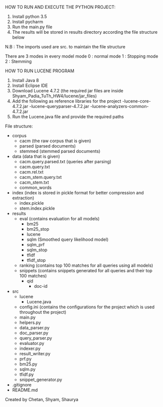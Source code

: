 HOW TO RUN AND EXECUTE THE PYTHON PROJECT:
1) Install python 3.5
2) Install pycharm
3) Run the main.py file
4) The results will be stored in results directory according the file structure below

N.B : The imports used are src. to maintain the file structure

There are 3 modes in every model
mode 0 : normal
mode 1 : Stopping
mode 2 : Stemming


HOW TO RUN LUCENE PROGRAM
1) Install Java 8
2) Install Eclipse IDE
3) Download Lucene 4.7.2 (the required jar files are inside Shyam_Padia_TuTh_HW4/lucene/jar_files)
4) Add the following as reference libraries for the project
	-lucene-­core-4.7.2.jar
	-lucene-queryparser-4.7.2.jar
	-lucene-analyzers-common-4.7.2.jar
5) Run the Lucene.java file and provide the required paths


File structure:

- corpus
    - cacm (the raw corpus that is given)
    - parsed (parsed documents)
    - stemmed (stemmed parsed documents)
- data (data that is given)
    - cacm.query.parsed.txt (queries after parsing)
    - cacm.query.txt
    - cacm.rel.txt
    - cacm_stem.query.txt
    - cacm_stem.txt
    - common_words
- index (index is stored in pickle format for better compression and extraction)
    - index.pickle
    - stem.index.pickle
- results
    - eval (contains evaluation for all models)
        - bm25
        - bm25_stop
        - lucene
        - sqlm (Smoothed query likelihood model)
        - sqlm_prf
        - sqlm_stop
        - tfidf
        - tfidf_stop
    - ranking (contains top 100 matches for all queries using all models)
    - snippets (contains snippets generated for all queries and their top 100 matches)
        - qid
            - doc-id
- src
    - lucene
        - Lucene.java
    - config.ini (contains the configurations for the project which is used throughout the project)
    - main.py
    - helpers.py
    - data_parser.py
    - doc_parser.py
    - query_parser.py
    - evaluator.py
    - indexer.py
    - result_writer.py
    - prf.py
    - bm25.py
    - sqlm.py
    - tfidf.py
    - snippet_generator.py
- .gitignore
- README.md


Created by
Chetan, Shyam, Shaurya
